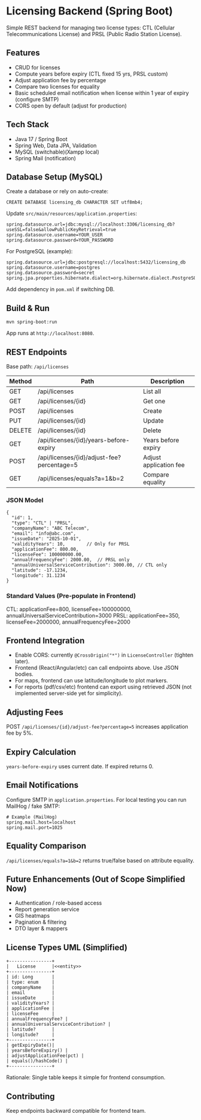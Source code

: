 # Licensing Backend (Spring Boot)

Simple REST backend for managing two license types: CTL (Cellular Telecommunications License) and PRSL (Public Radio Station License).

## Features
- CRUD for licenses
- Compute years before expiry (CTL fixed 15 yrs, PRSL custom)
- Adjust application fee by percentage
- Compare two licenses for equality
- Basic scheduled email notification when license within 1 year of expiry (configure SMTP)
- CORS open by default (adjust for production)

## Tech Stack
- Java 17 / Spring Boot
- Spring Web, Data JPA, Validation
- MySQL (switchable)(Xampp local)
- Spring Mail (notification)

## Database Setup (MySQL)
Create a database or rely on auto-create:
```
CREATE DATABASE licensing_db CHARACTER SET utf8mb4;
```
Update `src/main/resources/application.properties`:
```
spring.datasource.url=jdbc:mysql://localhost:3306/licensing_db?useSSL=false&allowPublicKeyRetrieval=true
spring.datasource.username=YOUR_USER
spring.datasource.password=YOUR_PASSWORD
```

For PostgreSQL (example):
```
spring.datasource.url=jdbc:postgresql://localhost:5432/licensing_db
spring.datasource.username=postgres
spring.datasource.password=secret
spring.jpa.properties.hibernate.dialect=org.hibernate.dialect.PostgreSQLDialect
```
Add dependency in `pom.xml` if switching DB.

## Build & Run
```
mvn spring-boot:run
```
App runs at `http://localhost:8080`.

## REST Endpoints
Base path: `/api/licenses`

| Method | Path | Description |
|--------|------|-------------|
| GET | /api/licenses | List all |
| GET | /api/licenses/{id} | Get one |
| POST | /api/licenses | Create |
| PUT | /api/licenses/{id} | Update |
| DELETE | /api/licenses/{id} | Delete |
| GET | /api/licenses/{id}/years-before-expiry | Years before expiry |
| POST | /api/licenses/{id}/adjust-fee?percentage=5 | Adjust application fee |
| GET | /api/licenses/equals?a=1&b=2 | Compare equality |

### JSON Model
```
{
  "id": 1,
  "type": "CTL" | "PRSL",
  "companyName": "ABC Telecom",
  "email": "info@abc.com",
  "issueDate": "2025-10-01",
  "validityYears": 10,        // Only for PRSL
  "applicationFee": 800.00,
  "licenseFee": 100000000.00,
  "annualFrequencyFee": 2000.00,  // PRSL only
  "annualUniversalServiceContribution": 3000.00, // CTL only
  "latitude": -17.1234,
  "longitude": 31.1234
}
```

### Standard Values (Pre-populate in Frontend)
CTL: applicationFee=800, licenseFee=100000000, annualUniversalServiceContribution=3000
PRSL: applicationFee=350, licenseFee=2000000, annualFrequencyFee=2000

## Frontend Integration
- Enable CORS: currently `@CrossOrigin("*")` in `LicenseController` (tighten later).
- Frontend (React/Angular/etc) can call endpoints above. Use JSON bodies.
- For maps, frontend can use latitude/longitude to plot markers.
- For reports (pdf/csv/etc) frontend can export using retrieved JSON (not implemented server-side yet for simplicity).

## Adjusting Fees
POST `/api/licenses/{id}/adjust-fee?percentage=5` increases application fee by 5%.

## Expiry Calculation
`years-before-expiry` uses current date. If expired returns 0.

## Email Notifications
Configure SMTP in `application.properties`. For local testing you can run MailHog / fake SMTP:
```
# Example (MailHog)
spring.mail.host=localhost
spring.mail.port=1025
```

## Equality Comparison
`/api/licenses/equals?a=1&b=2` returns true/false based on attribute equality.

## Future Enhancements (Out of Scope Simplified Now)
- Authentication / role-based access
- Report generation service
- GIS heatmaps
- Pagination & filtering
- DTO layer & mappers

## License Types UML (Simplified)
```
+----------------+
|   License      |<<entity>>
+----------------+
| id: Long       |
| type: enum     |
| companyName    |
| email          |
| issueDate      |
| validityYears? |
| applicationFee |
| licenseFee     |
| annualFrequencyFee? |
| annualUniversalServiceContribution? |
| latitude?      |
| longitude?     |
+----------------+
| getExpiryDate()|
| yearsBeforeExpiry() |
| adjustApplicationFee(pct) |
| equals()/hashCode() |
+----------------+
```
Rationale: Single table keeps it simple for frontend consumption.

## Contributing
Keep endpoints backward compatible for frontend team.

